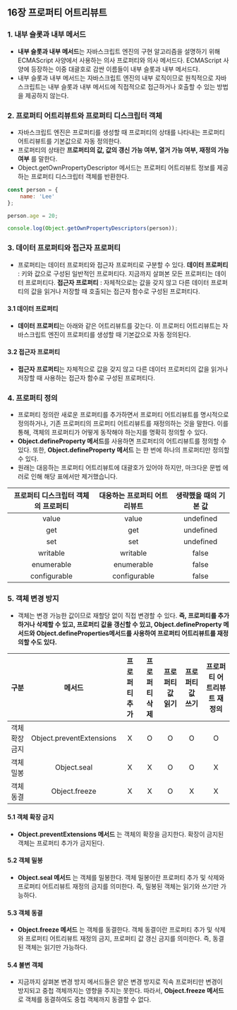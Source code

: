 ## 16장 프로퍼티 어트리뷰트
### 1. 내부 슬롯과 내부 메서드
- **내부 슬롯과 내부 메서드**는 자바스크립트 엔진의 구현 알고리즘을 설명하기 위해 ECMAScript 사양에서 사용하는 의사 프로퍼티와 의사 메서드다. ECMAScript 사양에 등장하는 이중 대괄호로 감싼 이름들이 내부 슬롯과 내부 메서드다.
- 내부 슬롯과 내부 메서드는 자바스크립트 엔진의 내부 로직이므로 원칙적으로 자바스크립트는 내부 슬롯과 내부 메서드에 직접적으로 접근하거나 호출할 수 있는 방법을 제공하지 않는다.

### 2. 프로퍼티 어트리뷰트와 프로퍼티 디스크립터 객체
- 자바스크립트 엔진은 프로퍼티를 생성할 때 프로퍼티의 상태를 나타내는 프로퍼티 어트리뷰트를 기본값으로 자동 정의한다.
- 프로퍼티의 상태란 **프로퍼티의 값, 값의 갱신 가능 여부, 열거 가능 여부, 재정의 가능 여부** 를 말한다.
- Object.getOwnPropertyDescriptor 메서드는 프로퍼티 어트리뷰트 정보를 제공하는 프로퍼티 디스크립터 객체를 반환한다.
```javascript
const person = {
    name: 'Lee'
};

person.age = 20;

console.log(Object.getOwnPropertyDescriptors(person));
```

### 3. 데이터 프로퍼티와 접근자 프로퍼티
- 프로퍼티는 데이터 프로퍼티와 접근자 프로퍼티로 구분할 수 있다.
**데이터 프로퍼티** : 키와 값으로 구성된 일반적인 프로퍼티다. 지금까지 살펴본 모든 프로퍼티는 데이터 프로퍼티다.
**접근자 프로퍼티** : 자체적으로는 값을 갖지 않고 다른 데이터 프로퍼티의 값을 읽거나 저장할 때 호출되는 접근자 함수로 구성된 프로퍼티다.

#### 3.1 데이터 프로퍼티
- **데이터 프로퍼티**는 아래와 같은 어트리뷰트를 갖는다. 이 프로퍼티 어트리뷰트는 자바스크립트 엔진이 프로퍼티를 생성할 때 기본값으로 자동 정의된다.

#### 3.2 접근자 프로퍼티
- **접근자 프로퍼티**는 자체적으로 값을 갖지 않고 다른 데이터 프로퍼티의 값을 읽거나 저장할 때 사용하는 접근자 함수로 구성된 프로퍼티다.

### 4. 프로퍼티 정의
- 프로퍼티 정의란 새로운 프로퍼티를 추가하면서 프로퍼티 어트리뷰트를 명시적으로 정의하거나, 기존 프로퍼티의 프로퍼티 어트리뷰트를 재정의하는 것을 말한다. 이를 통해, 객체의 프로퍼티가 어떻게 동작해야 하는지를 명확히 정의할 수 있다.
- **Object.defineProperty 메서드**를 사용하면 프로퍼티의 어트리뷰트를 정의할 수 있다. 또한, **Object.defineProperty 메서드** 는 한 번에 하나의 프로퍼티만 정의할 수 있다.
- 원래는 대응하는 프로퍼티 어트리뷰트에 대괄호가 있어야 하지만, 마크다운 문법 에러로 인해 해당 표에서만 제거했습니다.

|프로퍼티 디스크립터 객체의 프로퍼티|대응하는 프로퍼티 어트리뷰트|생략했을 때의 기본 값|
|:-------:|:-------:|:-------:|
|value|value|undefined|
|get|get|undefined|
|set|set|undefined|
|writable|writable|false|
|enumerable|enumerable|false|
|configurable|configurable|false|

### 5. 객체 변경 방지
- 객체는 변경 가능한 값이므로 재할당 없이 직접 변경할 수 있다. **즉, 프로퍼티를 추가하거나 삭제할 수 있고, 프로퍼티 값을 갱신할 수 있고, Object.defineProperty 메서드와 Object.defineProperties메서드를 사용하여 프로퍼티 어트리뷰트를 재정의할 수도 있다.**

|구분|메서드|프로퍼티 추가|프로퍼티 삭제|프로퍼티 값 읽기|프로퍼티 값 쓰기|프로퍼티 어트리뷰트 재정의|
|:-------:|:-------:|:-------:|:-------:|:-------:|:-------:|:-------:|
|객체 확장 금지|Object.preventExtensions|X|O|O|O|O|
|객체 밀봉|Object.seal|X|X|O|O|X|
|객체 동결|Object.freeze|X|X|O|X|X|

#### 5.1 객체 확장 금지
- **Object.preventExtensions 메서드** 는 객체의 확장을 금지한다. 확장이 금지된 객체는 프로퍼티 추가가 금지된다.

#### 5.2 객체 밀봉
- **Object.seal 메서드** 는 객체를 밀봉한다. 객체 밀봉이란 프로퍼티 추가 및 삭제와 프로퍼티 어트리뷰트 재정의 금지를 의미한다. 즉, 밀봉된 객체는 읽기와 쓰기만 가능하다.

#### 5.3 객체 동결
- **Object.freeze 메서드** 는 객체를 동결한다. 객체 동결이란 프로퍼티 추가 및 삭제와 프로퍼티 어트리뷰트 재정의 금지, 프로퍼티 값 갱신 금지를 의미한다. 즉, 동결된 객체는 읽기만 가능하다.

#### 5.4 불변 객체
- 지금까지 살펴본 변경 방지 메서드들은 얕은 변경 방지로 직속 프로퍼티만 변경이 방지되고 중첩 객체까지는 영향을 주지는 못한다. 따라서, **Object.freeze 메서드** 로 객체를 동결하여도 중첩 객체까지 동결할 수 없다.
